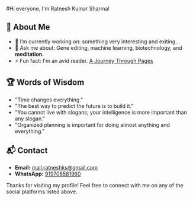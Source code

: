 #Hi everyone, I'm Ratnesh Kumar Sharma!

## 🚀 About Me
- 🌱 I’m currently working on: something very interesting and exiting...
- 💬 Ask me about: Gene editing, machine learning, biotechnology, and **meditation**.
- ⚡ Fun fact: I'm an avid reader. [A Journey Through Pages](https://medium.com/@rksiitd/a-journey-through-pages-21d79c7446c4)

## 🏆 Words of Wisdom
- "Time changes everything."
- "The best way to predict the future is to build it."
- "You cannot live with slogans; your intelligence is more important than any slogan."
- "Organized planning is important for doing almost anything and everything."

## 📬 Contact
- **Email:** [mail.ratneshks@gmail.com](mailto:mail.ratneshks@gmail.com)
- **WhatsApp:** [919708581960](https://wa.me/919708581960)

Thanks for visiting my profile! Feel free to connect with me on any of the social platforms listed above.
